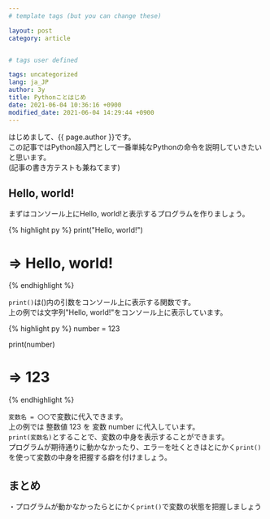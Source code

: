 ```yaml
---
# template tags (but you can change these)

layout: post
category: article


# tags user defined

tags: uncategorized
lang: ja_JP
author: 3y
title: Pythonことはじめ
date: 2021-06-04 10:36:16 +0900
modified_date: 2021-06-04 14:29:44 +0900
---
```


はじめまして、{{ page.author }}です。<br>
この記事ではPython超入門として一番単純なPythonの命令を説明していきたいと思います。<br>
(記事の書き方テストも兼ねてます)

## Hello, world!

まずはコンソール上にHello, world!と表示するプログラムを作りましょう。

{% highlight py %}
print("Hello, world!")
# => Hello, world!
{% endhighlight %}

`print()`は()内の引数をコンソール上に表示する関数です。<br>
上の例では文字列"Hello, world!"をコンソール上に表示しています。

{% highlight py %}
number = 123

print(number)
# => 123
{% endhighlight %}

`変数名 = 〇〇`で変数に代入できます。<br>
上の例では 整数値 123 を 変数 number に代入しています。<br>
`print(変数名)`とすることで、変数の中身を表示することができます。<br>
プログラムが期待通りに動かなかったり、エラーを吐くときはとにかく`print()`を使って変数の中身を把握する癖を付けましょう。

## まとめ

・プログラムが動かなかったらとにかく`print()`で変数の状態を把握しましょう